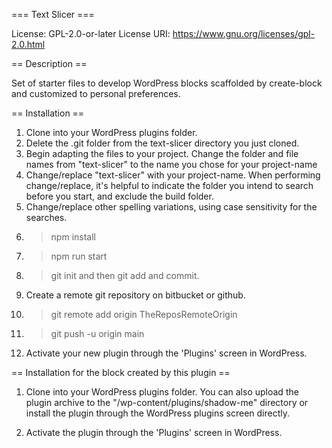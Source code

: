 === Text Slicer ===

License: GPL-2.0-or-later
License URI: https://www.gnu.org/licenses/gpl-2.0.html

== Description ==

Set of starter files to develop WordPress blocks scaffolded by create-block and customized to personal preferences.

== Installation ==

1. Clone into your WordPress plugins folder.
2. Delete the .git folder from the text-slicer directory you just cloned.
3. Begin adapting the files to your project. Change the folder and file names from "text-slicer" to the name you chose for your project-name
4. Change/replace "text-slicer" with your project-name. When performing change/replace, it's helpful to indicate the folder you intend to search before you start, and exclude the build folder.
5. Change/replace other spelling variations, using case sensitivity for the searches.
6. > npm install
7. > npm run start
8. > git init and then git add and commit.
9. Create a remote git repository on bitbucket or github.
10. > git remote add origin TheReposRemoteOrigin
11. > git push -u origin main
12. Activate your new plugin through the 'Plugins' screen in WordPress.

== Installation for the block created by this plugin ==

1. Clone into your WordPress plugins folder. You can also upload the plugin archive to the "/wp-content/plugins/shadow-me" directory or install the plugin through the WordPress plugins screen directly.

2. Activate the plugin through the 'Plugins' screen in WordPress.

